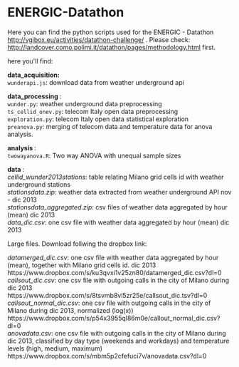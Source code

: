 # ENERGIC-Datathon

Here you can find the python scripts used for the ENERGIC - Datathon http://vgibox.eu/activities/datathon-challenge/ . Please check: http://landcover.como.polimi.it/datathon/pages/methodology.html first.

here you'll find:

<strong>data_acquisition:</strong><br>
<code>wunderapi.js</code>: download data from weather underground api <br>

<strong>data_processing </strong>: <br>
<code>wunder.py</code>: weather underground data preprocessing <br>
<code>ts_cellid_onev.py</code>: telecom Italy open data preprocessing <br>
<code>exploration.py</code>: telecom Italy open data statistical exploration <br>
<code>preanova.py</code>: merging of telecom data and temperature data for anova analysis.<br>

<strong>analysis </strong>: <br>
<code>twowayanova.R</code>: Two way ANOVA with unequal sample sizes <br>

<strong>data </strong>: <br>
<i>cellid_wunder2013stations</i>: table relating Milano grid cells id with weather underground stations<br>
<i>stationsdata.zip</i>: weather data extracted from weather underground API nov - dic 2013<br>
<i>stationsdata_aggregated.zip</i>: csv files of weather data aggregated by hour (mean) dic 2013<br>
<i>data_dic.csv</i>: one csv file with weather data aggregated by hour (mean) dic 2013 <br>
<p>Large files. Download follwing the dropbox link:</p>
<i>datamerged_dic.csv</i>: one csv file with weather data aggregated by hour (mean), together with Milano grid cells id. dic 2013 <br>
https://www.dropbox.com/s/ku3qvxi1v25zn80/datamerged_dic.csv?dl=0<br>
<i>callsout_dic.csv</i>: one csv file with outgoing calls in the city of Milano during dic 2013<br>
https://www.dropbox.com/s/8tsvmb8vl5zr25e/callsout_dic.tsv?dl=0<br>
<i>callsout_normal_dic.csv</i>: one csv file with outgoing calls in the city of Milano during dic 2013, normalized (log(x)) <br>
https://www.dropbox.com/s/p54x3955ql86m0e/callout_normal_dic.csv?dl=0<br>
<i>anovadata.csv</i>: one csv file with outgoing calls in the city of Milano during dic 2013, classified by day type (weekends and workdays) and temperature levels (high, medium, maximum) <br>
https://www.dropbox.com/s/mbm5p2cfefuci7v/anovadata.csv?dl=0<br>

